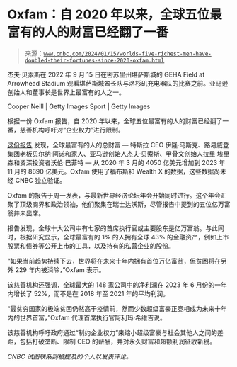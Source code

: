 <!--yml

category: 未分类

date: 2024-05-27 14:53:23

-->

# Oxfam：自 2020 年以来，全球五位最富有的人的财富已经翻了一番

> 来源：[`www.cnbc.com/2024/01/15/worlds-five-richest-men-have-doubled-their-fortunes-since-2020-oxfam.html`](https://www.cnbc.com/2024/01/15/worlds-five-richest-men-have-doubled-their-fortunes-since-2020-oxfam.html)

杰夫·贝索斯在 2022 年 9 月 15 日在密苏里州堪萨斯城的 GEHA Field at Arrowhead Stadium 观看堪萨斯城酋长队与洛杉矶充电器队的比赛之前。亚马逊创始人和董事长是世界上最富有的人之一。

Cooper Neill | Getty Images Sport | Getty Images

根据一份 Oxfam 报告，自 2020 年以来，全球五位最富有的人的财富已经翻了一番，慈善机构呼吁对“企业权力”进行限制。

[这份报告](https://www.oxfam.org.uk/media/press-releases/wealth-of-five-richest-men-doubles-since-2020-as-wealth-of-five-billion-people-falls/) 发现，全球最富有的人的总财富 — 特斯拉 CEO 伊隆·马斯克、路易威登集团老板贝尔纳·阿诺和家人、亚马逊创始人杰夫·贝索斯、甲骨文创始人拉里·埃里森和资深投资者沃伦·巴菲特 — 从 2020 年 3 月的 4050 亿美元增加到 2023 年 11 月的 8690 亿美元。Oxfam 使用了福布斯和 Wealth X 的数据，这些数据尚未经 CNBC 独立验证。

Oxfam 的报告于周一发表，与最新世界经济论坛年会开始同时进行。这个年会汇聚了顶级商界和政治领袖，他们聚集在瑞士达沃斯，尽管报告中提到的五位亿万富翁并未出席。

报告发现，全球十大公司中有七家的首席执行官或主要股东是亿万富翁。与此同时，根据研究显示，全球最富有的 1% 的人拥有全球 43% 的金融资产，例如上市股票和债券等公开上市的工具，以及持有的私营企业的股份。

“如果当前趋势持续下去，世界将在未来十年内拥有首位万亿富翁，但贫困将在另外 229 年内被消除，”Oxfam 表示。

该慈善机构还强调，全球最大的 148 家公司中的净利润在 2023 年 6 月份的一年内增长了 52%，而不是在 2018 年至 2021 年的平均利润。

“最贫穷国家的极端贫困仍然高于疫情前，然而少数超级富豪正竞相成为未来十年内的世界首富，”Oxfam 代理首席执行官阿利玛·希维吉说。

该慈善机构呼吁政府通过“制约企业权力”来缩小超级富豪与社会其他人之间的差距，包括打破垄断、限制 CEO 的薪酬，并对永久财富和超额利润征收新税。

*CNBC 试图联系到被提及的个人以发表评论。*
